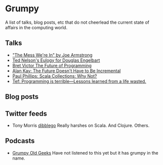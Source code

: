 # Grumpy

A list of talks, blog posts, etc that do not cheerlead the current state of
affairs in the computing world.

## Talks
* ["The Mess We're In" by Joe Armstrong](https://www.youtube.com/watch?v=lKXe3HUG2l4)
* [Ted Nelson's Eulogy for Douglas Engelbart](https://www.youtube.com/watch?v=yMjPqr1s-cg)
* [Bret Victor The Future of Programming](https://www.youtube.com/watch?v=8pTEmbeENF4)
* [Alan Kay: The Future Doesn't Have to Be Incremental](https://www.youtube.com/watch?v=gTAghAJcO1o)
* [Paul Phillips: Scala Collections: Why Not?](https://www.youtube.com/watch?v=uiJycy6dFSQ)
* [Tef: Programming is terrible—Lessons learned from a life wasted.](https://www.youtube.com/watch?v=csyL9EC0S0c)

## Blog posts

## Twitter feeds
* Tony Morris [dibblego](https://twitter.com/dibblego/) Really harshes on Scala. And Clojure. Others.

## Podcasts
* [Grumpy Old Geeks](http://tunein.com/radio/Grumpy-Old-Geeks-p561624/) Have not listened to this yet but it has grumpy in the name.

